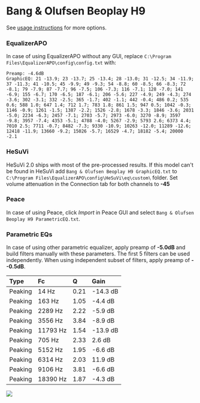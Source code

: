 # Bang & Olufsen Beoplay H9
See [usage instructions](https://github.com/jaakkopasanen/AutoEq#usage) for more options.

### EqualizerAPO
In case of using EqualizerAPO without any GUI, replace `C:\Program Files\EqualizerAPO\config\config.txt`
with:
```
Preamp: -4.6dB
GraphicEQ: 21 -13.9; 23 -13.7; 25 -13.4; 28 -13.0; 31 -12.5; 34 -11.9; 37 -11.3; 41 -10.5; 45 -9.9; 49 -9.3; 54 -8.8; 60 -8.5; 66 -8.3; 72 -8.1; 79 -7.9; 87 -7.7; 96 -7.5; 106 -7.3; 116 -7.1; 128 -7.0; 141 -6.9; 155 -6.7; 170 -6.5; 187 -6.1; 206 -5.6; 227 -4.9; 249 -4.3; 274 -3.6; 302 -3.1; 332 -2.5; 365 -1.7; 402 -1.1; 442 -0.4; 486 0.2; 535 0.6; 588 1.0; 647 1.4; 712 1.7; 783 1.8; 861 1.5; 947 0.5; 1042 -0.3; 1146 -0.9; 1261 -1.5; 1387 -2.2; 1526 -2.8; 1678 -3.3; 1846 -3.6; 2031 -5.0; 2234 -6.3; 2457 -7.1; 2703 -5.7; 2973 -6.0; 3270 -8.9; 3597 -9.8; 3957 -7.4; 4353 -5.1; 4788 -4.0; 5267 -2.9; 5793 2.6; 6373 4.4; 7010 2.5; 7711 -0.7; 8482 -7.3; 9330 -10.9; 10263 -12.0; 11289 -12.6; 12418 -11.9; 13660 -9.2; 15026 -5.7; 16529 -4.7; 18182 -5.4; 20000 -2.1
```

### HeSuVi
HeSuVi 2.0 ships with most of the pre-processed results. If this model can't be found in HeSuVi add
`Bang & Olufsen Beoplay H9 GraphicEQ.txt` to `C:\Program Files\EqualizerAPO\config\HeSuVi\eq\custom\` folder.
Set volume attenuation in the Connection tab for both channels to **-45**

### Peace
In case of using Peace, click *Import* in Peace GUI and select `Bang & Olufsen Beoplay H9 ParametricEQ.txt`.

### Parametric EQs
In case of using other parametric equalizer, apply preamp of **-5.0dB** and build filters manually
with these parameters. The first 5 filters can be used independently.
When using independent subset of filters, apply preamp of **--0.5dB**.

| Type    | Fc       |    Q | Gain     |
|:--------|:---------|:-----|:---------|
| Peaking | 14 Hz    | 0.21 | -14.3 dB |
| Peaking | 163 Hz   | 1.05 | -4.4 dB  |
| Peaking | 2289 Hz  | 2.22 | -5.9 dB  |
| Peaking | 3556 Hz  | 3.84 | -8.9 dB  |
| Peaking | 11793 Hz | 1.54 | -13.9 dB |
| Peaking | 705 Hz   | 2.33 | 2.6 dB   |
| Peaking | 5152 Hz  | 1.95 | -6.6 dB  |
| Peaking | 6314 Hz  | 2.03 | 11.9 dB  |
| Peaking | 9106 Hz  | 3.81 | -6.6 dB  |
| Peaking | 18390 Hz | 1.87 | -4.3 dB  |

![](https://raw.githubusercontent.com/jaakkopasanen/AutoEq/master/results/rtings/avg/Bang%20&%20Olufsen%20Beoplay%20H9/Bang%20&%20Olufsen%20Beoplay%20H9.png)